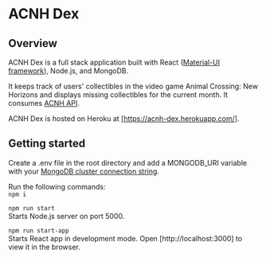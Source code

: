 # ACNH Dex
## Overview
ACNH Dex is a full stack application built with React ([Material-UI framework](https://material-ui.com/)), Node.js, and MongoDB.

It keeps track of users' collectibles in the video game Animal Crossing: New Horizons and displays missing collectibles for the current month. It consumes [ACNH API](https://github.com/alexislours/ACNHAPI).

ACNH Dex is hosted on Heroku at [https://acnh-dex.herokuapp.com/].

## Getting started
Create a .env file in the root directory and add a MONGODB_URI variable with your [MongoDB cluster connection string](https://docs.mongodb.com/guides/cloud/connectionstring/).

Run the following commands:<br />
`npm i`

`npm run start`<br />
Starts Node.js server on port 5000.

`npm run start-app`<br />
Starts React app in development mode.
Open [http://localhost:3000] to view it in the browser.
